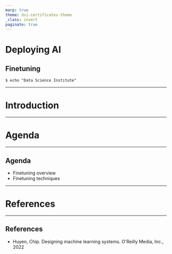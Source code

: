 ```yaml
---
marp: true
theme: dsi-certificates-theme
_class: invert
paginate: true
---
```


<style>
img[alt~="center"] {
  display: block;
  margin: 0 auto;
}
</style>

# Deploying AI 
## Finetuning

```code
$ echo "Data Science Institute"
```
---

# Introduction

---

# Agenda

---

## Agenda

+ Finetuning overview
+ Finetuning techniques





---


# References

---

## References

- Huyen, Chip. Designing machine learning systems. O'Reilly Media, Inc., 2022 
